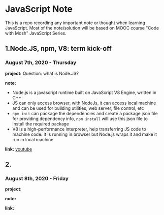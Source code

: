 # JavaScript Note

This is a repo recording any important note or thought when learning JavaScript. Most of the note/solution will be based on MOOC course "Code with Mosh" JavaScript Series.

## 1.Node.JS, npm, V8: term kick-off

### August 7th, 2020 - Thursday

**project:** Question: what is Node.JS?

**note:**

- Node.js is a javascript runtime built on JavaScript V8 Engine, written in C++
- JS can only access browser, with NodeJs, it can access local machine and can be used for building utilities, web server, file control, etc
- `npm init` can package the dependencies and create a package.json file for providing dependency info, `npm install` will use this json file to install the required package
- V8 is a high-performance interpreter, help transferring JS code to machine code. It is running in browser but Node.js wraps it and make it run in local machine

**link:** [youtube](https://www.youtube.com/watch?v=pU9Q6oiQNd0)

## 2.

### August 8th, 2020 - Friday

**project:**

**note:**

**link:**
